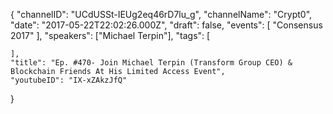 {
    "channelID": "UCdUSSt-IEUg2eq46rD7lu_g",
    "channelName": "Crypt0",
    "date": "2017-05-22T22:02:26.000Z",
    "draft": false,
    "events": [
        "Consensus 2017"
    ],
    "speakers": ["Michael Terpin"],
    "tags": [

    ],
    "title": "Ep. #470- Join Michael Terpin (Transform Group CEO) & Blockchain Friends At His Limited Access Event",
    "youtubeID": "IX-xZAkzJfQ"
}
